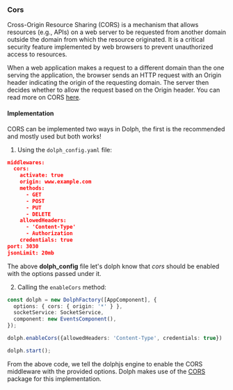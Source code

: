 ### Cors

Cross-Origin Resource Sharing (CORS) is a mechanism that allows resources (e.g., APIs) on a web server to be requested from another domain outside the domain from which the resource originated. It is a critical security feature implemented by web browsers to prevent unauthorized access to resources.

When a web application makes a request to a different domain than the one serving the application, the browser sends an HTTP request with an Origin header indicating the origin of the requesting domain. The server then decides whether to allow the request based on the Origin header. You can read more on CORS [here](https://expressjs.com/en/resources/middleware/cors.html).

#### Implementation 

CORS can be implemented two ways in Dolph, the first is the recommended and mostly used but both works!

1. Using the `dolph_config.yaml` file:

```json
middlewares:
  cors:
    activate: true
    origin: www.example.com
    methods:
      - GET
      - POST
      - PUT
      - DELETE
    allowedHeaders:
      - 'Content-Type'
      - Authorization
    credentials: true
port: 3030
jsonLimit: 20mb
```

The above **dolph_config** file let's dolph know that *cors* should be enabled with the options passed under it.

2. Calling the `enableCors` method:

```typescript
const dolph = new DolphFactory([AppComponent], {
  options: { cors: { origin: '*' } },
  socketService: SocketService,
  component: new EventsComponent(),
});

dolph.enableCors({allowedHeaders: 'Content-Type', credentials: true})

dolph.start();
```

From the above code, we tell the dolphjs engine to enable the CORS middleware with the provided options. Dolph makes use of the [CORS](https://www.npmjs.com/package/cors) package for this implementation.